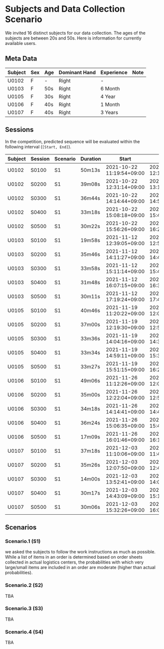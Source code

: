 # Subjects and Data Collection Scenario

We invited 16 distinct subjects for our data collection.
The ages of the subjects are between 20s and 50s.
Here is information for currently available users.

## Meta Data

| Subject | Sex | Age | Dominant Hand | Experience | Note |
|---------|-----|-----|---------------|------------|------|
| U0102 | F | - | Right | - |  |
| U0103 | F | 50s | Right | 6 Month |  |
| U0105 | F | 30s | Right | 4 Year |  |
| U0106 | F | 40s | Right | 1 Month |  |
| U0107 | F | 40s | Right | 3 Years |  |


## Sessions

In the competition, predicted sequence will be evaluated within the following interval (`[Start, End]`).

| Subject | Session | Scenario | Duration | Start | End |
|---------|---------|----------|----------|-------|-----|
| U0102 | S0100 | S1 | 50m13s | 2021-10-22 11:19:54+09:00 | 2021-10-22 12:10:07+09:00 |
| U0102 | S0200 | S1 | 39m08s | 2021-10-22 12:31:14+09:00 | 2021-10-22 13:10:22+09:00 |
| U0102 | S0300 | S1 | 36m44s | 2021-10-22 14:14:44+09:00 | 2021-10-22 14:51:28+09:00 |
| U0102 | S0400 | S1 | 33m18s | 2021-10-22 15:08:18+09:00 | 2021-10-22 15:41:36+09:00 |
| U0102 | S0500 | S1 | 30m22s | 2021-10-22 15:56:26+09:00 | 2021-10-22 16:26:48+09:00 |
| U0103 | S0100 | S1 | 19m58s | 2021-11-12 12:39:05+09:00 | 2021-11-12 12:59:03+09:00 |
| U0103 | S0200 | S1 | 35m46s | 2021-11-12 14:11:27+09:00 | 2021-11-12 14:47:13+09:00 |
| U0103 | S0300 | S1 | 33m58s | 2021-11-12 15:11:14+09:00 | 2021-11-12 15:45:12+09:00 |
| U0103 | S0400 | S1 | 31m48s | 2021-11-12 16:07:15+09:00 | 2021-11-12 16:39:03+09:00 |
| U0103 | S0500 | S1 | 30m11s | 2021-11-12 17:19:24+09:00 | 2021-11-12 17:49:35+09:00 |
| U0105 | S0100 | S1 | 40m46s | 2021-11-19 11:20:22+09:00 | 2021-11-19 12:01:08+09:00 |
| U0105 | S0200 | S1 | 37m00s | 2021-11-19 12:19:30+09:00 | 2021-11-19 12:56:30+09:00 |
| U0105 | S0300 | S1 | 33m36s | 2021-11-19 14:04:16+09:00 | 2021-11-19 14:37:52+09:00 |
| U0105 | S0400 | S1 | 33m34s | 2021-11-19 14:59:11+09:00 | 2021-11-19 15:32:45+09:00 |
| U0105 | S0500 | S1 | 33m27s | 2021-11-19 15:51:15+09:00 | 2021-11-19 16:24:42+09:00 |
| U0106 | S0100 | S1 | 49m06s | 2021-11-26 11:12:26+09:00 | 2021-11-26 12:01:32+09:00 |
| U0106 | S0200 | S1 | 35m00s | 2021-11-26 12:22:04+09:00 | 2021-11-26 12:57:04+09:00 |
| U0106 | S0300 | S1 | 34m18s | 2021-11-26 14:14:41+09:00 | 2021-11-26 14:48:59+09:00 |
| U0106 | S0400 | S1 | 36m24s | 2021-11-26 15:06:35+09:00 | 2021-11-26 15:42:59+09:00 |
| U0106 | S0500 | S1 | 17m09s | 2021-11-26 16:01:46+09:00 | 2021-11-26 16:18:55+09:00 |
| U0107 | S0100 | S1 | 37m18s | 2021-12-03 11:10:06+09:00 | 2021-12-03 11:47:24+09:00 |
| U0107 | S0200 | S1 | 35m26s | 2021-12-03 12:07:50+09:00 | 2021-12-03 12:43:16+09:00 |
| U0107 | S0300 | S1 | 14m00s | 2021-12-03 13:52:41+09:00 | 2021-12-03 14:06:41+09:00 |
| U0107 | S0400 | S1 | 30m17s | 2021-12-03 14:43:09+09:00 | 2021-12-03 15:13:26+09:00 |
| U0107 | S0500 | S1 | 30m06s | 2021-12-03 15:32:26+09:00 | 2021-12-03 16:02:32+09:00 |

## Scenarios

### Scenario.1 (S1)

we asked the subjects to follow the work instructions as much as possible. While a list of items in an order is determined based on order sheets collected in actual logistics centers, the probabilities with which very large/small items are included in an order are moderate (higher than actual probabilities). 

### Scenario.2 (S2)

TBA

### Scenario.3 (S3)

TBA

### Scenario.4 (S4)

TBA

